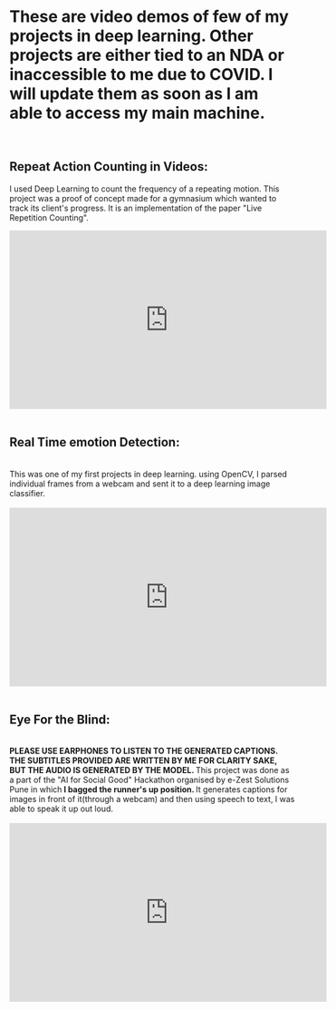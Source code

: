 <html>
<head>
</head>
<body>  
<h1>These are video demos of few of my projects in deep learning. Other projects are either tied to an NDA or inaccessible to me due to COVID. I will update them as soon as I am able to access my main machine.</h1>
<p>&nbsp;</p>
<h2><strong>Repeat Action Counting in Videos:</strong></h2>
<p>I used Deep Learning to count the frequency of a repeating motion. This project was a proof of concept made for a gymnasium which wanted to track its client's progress. It is an implementation of the paper "Live Repetition Counting".&nbsp;</p>
<div class="embed-container"><iframe src="https://www.youtube.com/embed/DuQ85oycK3Q" width="560" height="315" frameborder="0" allowfullscreen="allowfullscreen" data-mce-fragment="1"></iframe></div>
<div class="embed-container">&nbsp;</div>
<h2 class="embed-container">Real Time emotion Detection:</h2>
<div class="embed-container">&nbsp;</div>
<div class="embed-container">This was one of my first projects in deep learning. using OpenCV, I parsed individual frames from a webcam and sent it to a deep learning image classifier.</div>
<div class="embed-container">&nbsp;</div>
<div class="embed-container">
<div class="embed-container"><iframe src="https://www.youtube.com/embed/inqe3047aOM" width="560" height="315" frameborder="0" allowfullscreen="allowfullscreen"></iframe></div>
<div class="embed-container">&nbsp;</div>
<h2 class="embed-container">Eye For the Blind:</h2>
<div class="embed-container">&nbsp;</div>
<div class="embed-container"><strong> PLEASE USE EARPHONES TO LISTEN TO THE GENERATED CAPTIONS. THE SUBTITLES PROVIDED ARE WRITTEN BY ME FOR CLARITY SAKE, BUT THE AUDIO IS GENERATED BY THE MODEL. </strong>This project was done as a part of the "AI for Social Good" Hackathon organised by e-Zest Solutions Pune in which<strong> I bagged the runner's up position. </strong>It generates captions for images in front of it(through a webcam) and then using speech to text, I was able to speak it up out loud.</div>
<div class="embed-container">&nbsp;</div>
<div class="embed-container">
<div class="embed-container"><iframe src="https://www.youtube.com/embed/mZ7V7HWgPao" width="560" height="315" frameborder="0" allowfullscreen="allowfullscreen"></iframe></div>
</div>
</div>
</body>
</html>
